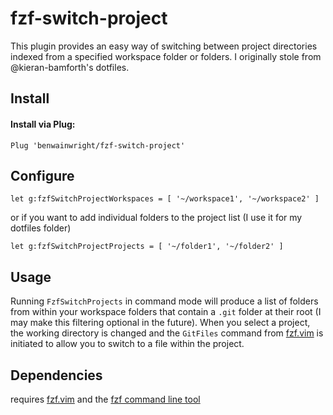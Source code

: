 fzf-switch-project
==================

This plugin provides an easy way of switching between project directories
indexed from a specified workspace folder or folders. I originally stole 
from @kieran-bamforth's dotfiles.

Install
-------

#### Install via Plug:

```vim
Plug 'benwainwright/fzf-switch-project'
```

Configure
---------

```vim
let g:fzfSwitchProjectWorkspaces = [ '~/workspace1', '~/workspace2' ]
```

or if you want to add individual folders to the project list (I use it for my
dotfiles folder)

```vim
let g:fzfSwitchProjectProjects = [ '~/folder1', '~/folder2' ]
```

Usage
-----

Running `FzfSwitchProjects` in command mode will produce a list of folders from
within your workspace folders that contain a `.git` folder at their root (I
may make this filtering optional in the future). When you select a project, the
working directory is changed and the `GitFiles` command from [fzf.vim](https://github.com/junegunn/fzf.vim) is initiated to allow you to switch to a file within the project.

Dependencies
------------
requires [fzf.vim](https://github.com/junegunn/fzf.vim) and the [fzf command line tool](https://github.com/junegunn/fzf)


